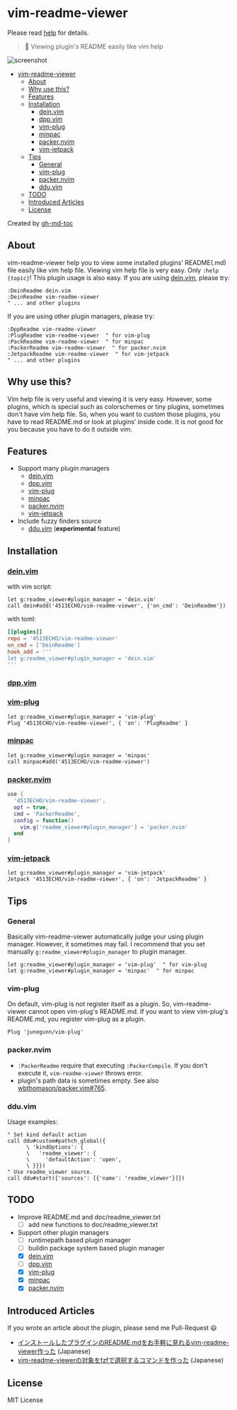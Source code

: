 # vim-readme-viewer

Please read [help](doc/readme_viewer.txt) for details.

> 📖 Viewing plugin's README easily like vim help

![screenshot](img/screenshot.gif)

<!--ts-->
* [vim-readme-viewer](#vim-readme-viewer)
   * [About](#about)
   * [Why use this?](#why-use-this)
   * [Features](#features)
   * [Installation](#installation)
      * [<a href="https://github.com/Shougo/dein.vim">dein.vim</a>](#deinvim)
      * [<a href="https://github.com/Shougo/dpp.vim">dpp.vim</a>](#dppvim)
      * [<a href="https://github.com/junegunn/vim-plug">vim-plug</a>](#vim-plug)
      * [<a href="https://github.com/k-takata/minpac">minpac</a>](#minpac)
      * [<a href="https://github.com/wbthomason/packer.nvim">packer.nvim</a>](#packernvim)
      * [<a href="https://github.com/tani/vim-jetpack">vim-jetpack</a>](#vim-jetpack)
   * [Tips](#tips)
      * [General](#general)
      * [vim-plug](#vim-plug-1)
      * [packer.nvim](#packernvim-1)
      * [ddu.vim](#dduvim)
   * [TODO](#todo)
   * [Introduced Articles](#introduced-articles)
   * [License](#license)
<!--te-->

Created by [gh-md-toc](https://github.com/ekalinin/github-markdown-toc)

## About

vim-readme-viewer help you to view some installed plugins' README(.md) file
easily like vim help file. Viewing vim help file is very easy. Only
`:help {topic}`! This plugin usage is also easy. If you are using
[dein.vim](https://github.com/Shougo/dein.vim), please try:

```vim
:DeinReadme dein.vim
:DeinReadme vim-readme-viewer
" ... and other plugins
```

If you are using other plugin managers, please try:

```vim
:DppReadme vim-readme-viewer
:PlugReadme vim-readme-viewer  " for vim-plug
:PackReadme vim-readme-viewer  " for minpac
:PackerReadme vim-readme-viewer  " for packer.nvim
:JetpackReadme vim-readme-viewer  " for vim-jetpack
" ... and other plugins
```

## Why use this?

Vim help file is very useful and viewing it is very easy. However, some plugins,
which is special such as colorschemes or tiny plugins, sometimes don't have vim
help file. So, when you want to custom those plugins, you have to read README.md
or look at plugins' inside code. It is not good for you because you have to do
it outside vim.

## Features

- Support many plugin managers
  - [dein.vim](https://github.com/Shougo/dein.vim)
  - [dpp.vim](https://github.com/Shougo/dpp.vim)
  - [vim-plug](https://github.com/junegunn/vim-plug)
  - [minpac](https://github.com/k-takata/minpac)
  - [packer.nvim](https://github.com/wbthomason/packer.nvim)
  - [vim-jetpack](https://github.com/tani/vim-jetpack)
- Include fuzzy finders source
  - [ddu.vim](https://github.com/Shougo/ddu.vim) (**experimental** feature)

## Installation

### [dein.vim](https://github.com/Shougo/dein.vim)

with vim script:

```vim
let g:readme_viewer#plugin_manager = 'dein.vim'
call dein#add('4513ECHO/vim-readme-viewer', {'on_cmd': 'DeinReadme'})
```

with toml:

```toml
[[plugins]]
repo = '4513ECHO/vim-readme-viewer'
on_cmd = ['DeinReadme']
hook_add = '''
let g:readme_viewer#plugin_manager = 'dein.vim'
'''
```

### [dpp.vim](https://github.com/Shougo/dpp.vim)

### [vim-plug](https://github.com/junegunn/vim-plug)

```vim
let g:readme_viewer#plugin_manager = 'vim-plug'
Plug '4513ECHO/vim-readme-viewer', { 'on': 'PlugReadme' }
```

### [minpac](https://github.com/k-takata/minpac)

```vim
let g:readme_viewer#plugin_manager = 'minpac'
call minpac#add('4513ECHO/vim-readme-viewer')
```

### [packer.nvim](https://github.com/wbthomason/packer.nvim)

```lua
use {
  '4513ECHO/vim-readme-viewer',
  opt = true,
  cmd = 'PackerReadme',
  config = function()
    vim.g['readme_viewer#plugin_manager'] = 'packer.nvim'
  end
}
```

### [vim-jetpack](https://github.com/tani/vim-jetpack)

```vim
let g:readme_viewer#plugin_manager = 'vim-jetpack'
Jetpack '4513ECHO/vim-readme-viewer', { 'on': 'JetpackReadme' }
```

## Tips

### General

Basically vim-readme-viewer automatically judge your using plugin manager.
However, it sometimes may fail. I recommend that you set manually
`g:readme_viewer#plugin_manager` to plugin manager.

```vim
let g:readme_viewer#plugin_manager = 'vim-plug'  " for vim-plug
let g:readme_viewer#plugin_manager = 'minpac'  " for minpac
```

### vim-plug

On default, vim-plug is not register itself as a plugin. So, vim-readme-viewer
cannot open vim-plug's README.md. If you want to view vim-plug's README.md, you
register vim-plug as a plugin.

```vim
Plug 'junegunn/vim-plug'
```

### packer.nvim

- `:PackerReadme` require that executing `:PackerCompile`. If you don't execute
  it, `vim-readme-viewer` throws error.
- plugin's path data is sometimes empty. See also
  [wbthomason/packer.vim#765](https://github.com/wbthomason/packer.nvim/issues/765).

### ddu.vim

Usage examples:

```vim
" Set kind default action
call ddu#custom#pathch_global({
      \ 'kindOptions': {
      \   'readme_viewer': {
      \     'defaultAction': 'open',
      \ }}})
" Use readme_viewer source.
call ddu#start({'sources': [{'name': 'readme_viewer'}]})
```

## TODO

- Improve README.md and doc/readme_viewer.txt
  - [ ] add new functions to doc/readme_viewer.txt
- Support other plugin managers
  - [ ] runtimepath based plugin manager
  - [ ] buildin package system based plugin manager
  - [x] [dein.vim](https://github.com/Shougo/dein.vim)
  - [ ] [dpp.vim](https://github.com/Shougo/dpp.vim)
  - [x] [vim-plug](https://github.com/junegunn/vim-plug)
  - [x] [minpac](https://github.com/k-takata/minpac)
  - [x] [packer.nvim](https://github.com/wbthomason/packer.nvim)

## Introduced Articles

If you wrote an article about the plugin, please send me Pull-Request 😃

- [インストールしたプラグインのREADME.mdをお手軽に見れるvim-readme-viewer作った](https://zenn.dev/4513echo/articles/2021-12-04-vim-readme-viewer)
  (Japanese)
- [vim-readme-viewerの対象をfzfで選択するコマンドを作った](https://zenn.dev/kawarimidoll/articles/316023e5b61d00)
  (Japanese)

## License

MIT License

